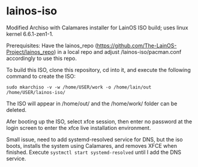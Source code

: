 # lainos-iso
Modified Archiso with Calamares installer for LainOS ISO build; uses linux kernel 6.6.1-zen1-1.

Prerequisites: Have the lainos_repo (https://github.com/The-LainOS-Project/lainos_repo) in a local repo and adjust /lainos-iso/pacman.conf accordingly to use this repo.

To build this ISO, clone this repository, cd into it, and execute the following command to create the ISO:

`sudo mkarchiso -v -w /home/USER/work -o /home/lain/out /home/USER/lainos-iso/`

The ISO will appear in /home/out/ and the /home/work/ folder can be deleted.

Afer booting up the ISO, select xfce session, then enter no password at the login screen to enter the xfce live installation environment.

Small issue, need to add systemd-resolved service for DNS, but the iso boots, installs the system using Calamares, and removes XFCE when finished. Execute `systmctl start systemd-resolved` until I add the DNS service.
